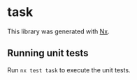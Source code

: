 # task

This library was generated with [Nx](https://nx.dev).

## Running unit tests

Run `nx test task` to execute the unit tests.
